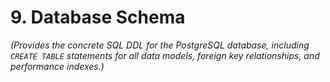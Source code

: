 # 9. Database Schema
*(Provides the concrete SQL DDL for the PostgreSQL database, including `CREATE TABLE` statements for all data models, foreign key relationships, and performance indexes.)*
